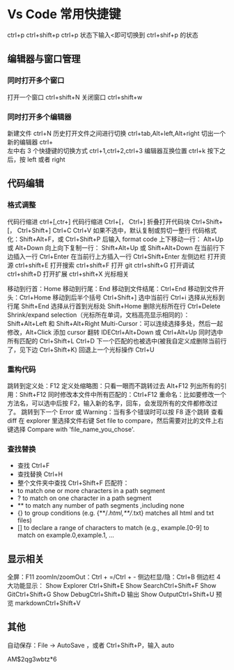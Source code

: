 # Vs Code 常用快捷键

ctrl+p
ctrl+shift+p
ctrl+p 状态下输入<即可切换到 ctrl+shif+p 的状态

## 编辑器与窗口管理

### 同时打开多个窗口

打开一个窗口 ctrl+shift+N
关闭窗口 ctrl+shift+w

### 同时打开多个编辑器

新建文件 ctrl+N
历史打开文件之间进行切换 ctrl+tab,Alt+left,Alt+right
切出一个新的编辑器 ctrl+\
左中右 3 个快捷键的切换方式 ctrl+1,ctrl+2,ctrl+3
编辑器互换位置 ctrl+k 按下之后，按 left 或者 right

## 代码编辑

### 格式调整

代码行缩进 ctrl+[,ctr+]
代码行缩进 Ctrl+[， Ctrl+]
折叠打开代码块 Ctrl+Shift+[， Ctrl+Shift+]
Ctrl+C Ctrl+V 如果不选中，默认复制或剪切一整行
代码格式化：Shift+Alt+F，或 Ctrl+Shift+P 后输入 format code
上下移动一行： Alt+Up 或 Alt+Down
向上向下复制一行： Shift+Alt+Up 或 Shift+Alt+Down
在当前行下边插入一行 Ctrl+Enter
在当前行上方插入一行 Ctrl+Shift+Enter
左侧边栏 打开资源 ctrl+shift+E 打开搜索 ctrl+shift+F 打开 git ctrl+shift+G 打开调试 ctrl+shift+D 打开扩展 ctrl+shift+X 光标相关

移动到行首：Home
移动到行尾：End
移动到文件结尾：Ctrl+End
移动到文件开头：Ctrl+Home
移动到后半个括号 Ctrl+Shift+]
选中当前行 Ctrl+i
选择从光标到行尾 Shift+End
选择从行首到光标处 Shift+Home
删除光标所在行 Ctrl+Delete
Shrink/expand selection（光标所在单词，文档高亮显示相同的）： Shift+Alt+Left 和 Shift+Alt+Right
Multi-Cursor：可以连续选择多处，然后一起修改，Alt+Click 添加 cursor
翻转 IDECtrl+Alt+Down 或 Ctrl+Alt+Up
同时选中所有匹配的 Ctrl+Shift+L
Ctrl+D 下一个匹配的也被选中(被我自定义成删除当前行了，见下边 Ctrl+Shift+K)
回退上一个光标操作 Ctrl+U

### 重构代码

跳转到定义处：F12
定义处缩略图：只看一眼而不跳转过去 Alt+F12
列出所有的引用：Shift+F12
同时修改本文件中所有匹配的：Ctrl+F12
重命名：比如要修改一个方法名，可以选中后按 F2，输入新的名字，回车，会发现所有的文件都修改过了。
跳转到下一个 Error 或 Warning：当有多个错误时可以按 F8 逐个跳转
查看 diff 在 explorer 里选择文件右键 Set file to compare，然后需要对比的文件上右键选择 Compare with 'file_name_you_chose'.

### 查找替换

- 查找 Ctrl+F
- 查找替换 Ctrl+H
- 整个文件夹中查找 Ctrl+Shift+F 匹配符：
- to match one or more characters in a path segment
- ? to match on one character in a path segment
- \*\* to match any number of path segments ,including none
- {} to group conditions (e.g. {\*\*/_.html,\*\*/_.txt} matches all html and txt files)
- [] to declare a range of characters to match (e.g., example.[0-9] to match on example.0,example.1, …

## 显示相关

全屏：F11
zoomIn/zoomOut：Ctrl + =/Ctrl + -
侧边栏显/隐：Ctrl+B
侧边栏 4 大功能显示：
Show Explorer Ctrl+Shift+E
Show SearchCtrl+Shift+F
Show GitCtrl+Shift+G
Show DebugCtrl+Shift+D
输出 Show OutputCtrl+Shift+U
预览 markdownCtrl+Shift+V

## 其他

自动保存：File -> AutoSave ，或者 Ctrl+Shift+P，输入 auto

AM\$2qg3*w*btz\*6
